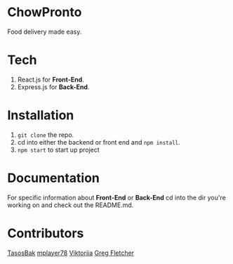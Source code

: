 # ChowPronto

Food delivery made easy.

# Tech

1. React.js for **Front-End**.
2. Express.js for **Back-End**.

# Installation

1. `git clone` the repo.
2. cd into either the backend or front end and `npm install`.
3. `npm start` to start up project

# Documentation

For specific information about **Front-End** or **Back-End** cd into the dir you're working on and check out the README.md.

# Contributors

[TasosBak](https://github.com/TasosBak)
[mplayer78](https://github.com/mplayer78)
[Viktoriia](https://github.com/kosenchiha)
[Greg Fletcher](https://github.com/fletcher-greg)
